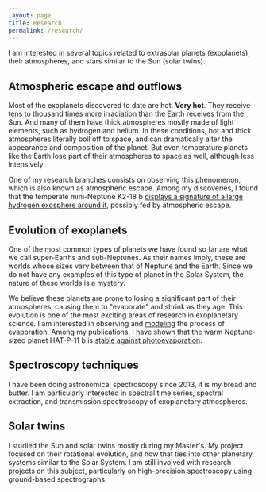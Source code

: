 ```yaml
---
layout: page
title: Research
permalink: /research/
---
```


I am interested in several topics related to extrasolar planets (exoplanets), their atmospheres, and  stars similar to the Sun (solar twins).

Atmospheric escape and outflows
-------------------------------

Most of the exoplanets discovered to date are hot. **Very hot**. They receive tens to thousand times more irradiation than the Earth receives from the Sun. And many of them have thick atmospheres mostly made of light elements, such as hydrogen and helium. In these conditions, hot and thick atmospheres literally boil off to space, and can dramatically alter the appearance and composition of the planet. But even temperature planets like the Earth lose part of their atmospheres to space as well, although less intensively.

One of my research branches consists on observing this phenomenon, which is also known as atmospheric escape. Among my discoveries, I found that the temperate mini-Neptune K2-18 b [displays a signature of a large hydrogen exosphere around it](https://ui.adsabs.harvard.edu/abs/2020A%26A...634L...4D/abstract), possibly fed by atmospheric escape.

Evolution of exoplanets
-----------------------

One of the most common types of planets we have found so far are what we call super-Earths and sub-Neptunes. As their names imply, these are worlds whose sizes vary between that of Neptune and the Earth. Since we do not have any examples of this type of planet in the Solar System, the nature of these worlds is a mystery.

We believe these planets are prone to losing a significant part of their atmospheres, causing them to "evaporate" and shrink as they age. This evolution is one of the most exciting areas of research in exoplanetary science. I am interested in observing and [modeling](https://p-winds.readthedocs.io/) the process of evaporation. Among my publications, I have shown that the warm Neptune-sized planet HAT-P-11 b is [stable against photoevaporation](https://ui.adsabs.harvard.edu/abs/2021arXiv211111370D/abstract).

Spectroscopy techniques
-----------------------

I have been doing astronomical spectroscopy since 2013, it is my bread and butter. I am particularly interested in spectral time series, spectral extraction, and transmission spectroscopy of exoplanetary atmospheres. 

Solar twins
-----------

I studied the Sun and solar twins mostly during my Master's. My project focused on their rotational evolution, and how that ties into other planetary systems similar to the Solar System. I am still involved with research projects on this subject, particularly on high-precision spectroscopy using ground-based spectrographs.
